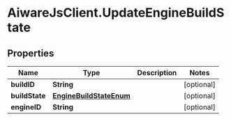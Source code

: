 # AiwareJsClient.UpdateEngineBuildState

## Properties

Name | Type | Description | Notes
------------ | ------------- | ------------- | -------------
**buildID** | **String** |  | [optional] 
**buildState** | [**EngineBuildStateEnum**](EngineBuildStateEnum.md) |  | [optional] 
**engineID** | **String** |  | [optional] 


